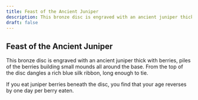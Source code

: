 ```yaml
---
title: Feast of the Ancient Juniper
description: This bronze disc is engraved with an ancient juniper thick with berries, piles of the berries building small mounds all around the base. From the top of the disc dangles a rich blue silk ribbon, lo...
draft: false
---
```


## Feast of the Ancient Juniper

This bronze disc is engraved with an ancient juniper thick with berries, piles of the berries building small mounds all around the base. From the top of the disc dangles a rich blue silk ribbon, long enough to tie.

If you eat juniper berries beneath the disc, you find that your age reverses by one day per berry eaten.
